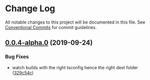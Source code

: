 # Change Log

All notable changes to this project will be documented in this file.
See [Conventional Commits](https://conventionalcommits.org) for commit guidelines.

## [0.0.4-alpha.0](https://github.com/platyplus/platyplus/compare/@platyplus/hasura-node-client@0.0.3-alpha.0...@platyplus/hasura-node-client@0.0.4-alpha.0) (2019-09-24)


### Bug Fixes

* watch builds with the right tsconfig hence the right dest folder ([329c54c](https://github.com/platyplus/platyplus/commit/329c54c))
